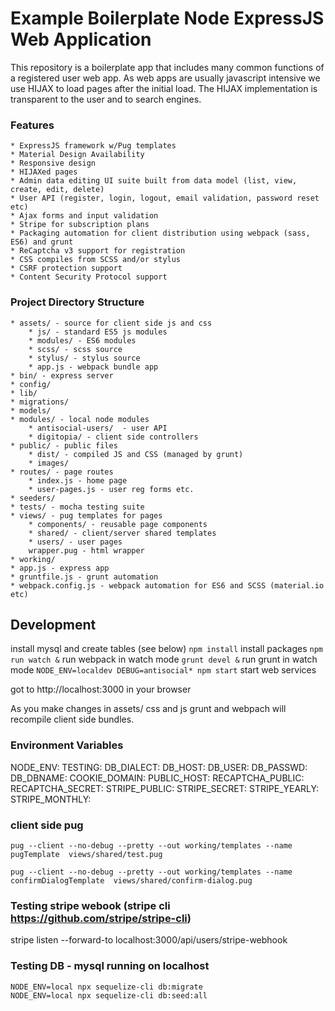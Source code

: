 # Example Boilerplate Node ExpressJS Web Application

This repository is a boilerplate app that includes many common functions of a registered user web app. As web apps are usually javascript intensive we use HIJAX to load pages after the initial load. The HIJAX implementation is transparent to the user and to search engines.

### Features
	* ExpressJS framework w/Pug templates
	* Material Design Availability
	* Responsive design
	* HIJAXed pages
	* Admin data editing UI suite built from data model (list, view, create, edit, delete)
	* User API (register, login, logout, email validation, password reset etc)
	* Ajax forms and input validation
	* Stripe for subscription plans
	* Packaging automation for client distribution using webpack (sass, ES6) and grunt
	* ReCaptcha v3 support for registration
	* CSS compiles from SCSS and/or stylus
	* CSRF protection support
	* Content Security Protocol support

### Project Directory Structure
	* assets/ - source for client side js and css
		* js/ - standard ES5 js modules
		* modules/ - ES6 modules
		* scss/ - scss source
		* stylus/ - stylus source
		* app.js - webpack bundle app
	* bin/ - express server
	* config/
	* lib/
	* migrations/
	* models/
	* modules/ - local node modules
		* antisocial-users/  - user API
		* digitopia/ - client side controllers
	* public/ - public files
		* dist/ - compiled JS and CSS (managed by grunt)
		* images/
	* routes/ - page routes
		* index.js - home page
		* user-pages.js - user reg forms etc.
	* seeders/
	* tests/ - mocha testing suite
	* views/ - pug templates for pages
		* components/ - reusable page components
		* shared/ - client/server shared templates
		* users/ - user pages
		wrapper.pug - html wrapper
	* working/
	* app.js - express app
	* gruntfile.js - grunt automation
	* webpack.config.js - webpack automation for ES6 and SCSS (material.io etc)

## Development
install mysql and create tables (see below)
`npm install` install packages
`npm run watch &` run webpack in watch mode
`grunt devel &` run grunt in watch mode
`NODE_ENV=localdev DEBUG=antisocial* npm start` start web services

got to http://localhost:3000 in your browser

As you make changes in assets/ css and js grunt and webpach will recompile client side bundles.

### Environment Variables
NODE_ENV:
TESTING:
DB_DIALECT:
DB_HOST:
DB_USER:
DB_PASSWD:
DB_DBNAME:
COOKIE_DOMAIN:
PUBLIC_HOST:
RECAPTCHA_PUBLIC:
RECAPTCHA_SECRET:
STRIPE_PUBLIC:
STRIPE_SECRET:
STRIPE_YEARLY:
STRIPE_MONTHLY:

### client side pug
```
pug --client --no-debug --pretty --out working/templates --name pugTemplate  views/shared/test.pug

pug --client --no-debug --pretty --out working/templates --name confirmDialogTemplate  views/shared/confirm-dialog.pug
```

### Testing stripe webook (stripe cli https://github.com/stripe/stripe-cli)
stripe listen --forward-to localhost:3000/api/users/stripe-webhook

### Testing DB - mysql running on localhost

```
NODE_ENV=local npx sequelize-cli db:migrate
NODE_ENV=local npx sequelize-cli db:seed:all
```
